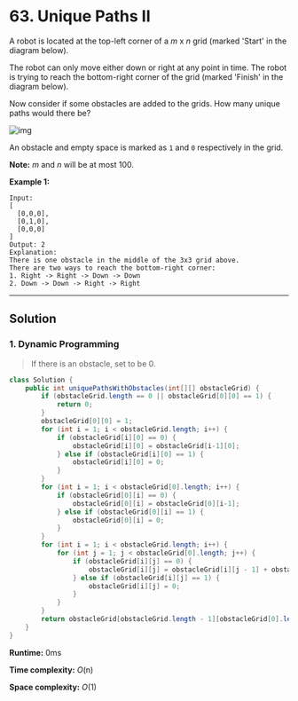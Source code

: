 # 63. Unique Paths II

A robot is located at the top-left corner of a *m* x *n* grid (marked 'Start' in the diagram below).

The robot can only move either down or right at any point in time. The robot is trying to reach the bottom-right corner of the grid (marked 'Finish' in the diagram below).

Now consider if some obstacles are added to the grids. How many unique paths would there be?

![img](https://assets.leetcode.com/uploads/2018/10/22/robot_maze.png)

An obstacle and empty space is marked as `1` and `0` respectively in the grid.

**Note:** *m* and *n* will be at most 100.

**Example 1:**

```
Input:
[
  [0,0,0],
  [0,1,0],
  [0,0,0]
]
Output: 2
Explanation:
There is one obstacle in the middle of the 3x3 grid above.
There are two ways to reach the bottom-right corner:
1. Right -> Right -> Down -> Down
2. Down -> Down -> Right -> Right
```

---

## Solution

### 1. Dynamic Programming

> If there is an obstacle, set to be 0.

```java
class Solution {
    public int uniquePathsWithObstacles(int[][] obstacleGrid) {
        if (obstacleGrid.length == 0 || obstacleGrid[0][0] == 1) {
            return 0;
        }
        obstacleGrid[0][0] = 1;
        for (int i = 1; i < obstacleGrid.length; i++) {
            if (obstacleGrid[i][0] == 0) {
                obstacleGrid[i][0] = obstacleGrid[i-1][0];
            } else if (obstacleGrid[i][0] == 1) {
                obstacleGrid[i][0] = 0;
            }
        }
        for (int i = 1; i < obstacleGrid[0].length; i++) {
            if (obstacleGrid[0][i] == 0) {
                obstacleGrid[0][i] = obstacleGrid[0][i-1];
            } else if (obstacleGrid[0][i] == 1) {
                obstacleGrid[0][i] = 0;
            }
        }
        for (int i = 1; i < obstacleGrid.length; i++) {
            for (int j = 1; j < obstacleGrid[0].length; j++) {
                if (obstacleGrid[i][j] == 0) {
                    obstacleGrid[i][j] = obstacleGrid[i][j - 1] + obstacleGrid[i - 1][j];
                } else if (obstacleGrid[i][j] == 1) {
                    obstacleGrid[i][j] = 0;
                }
            }
        }
        return obstacleGrid[obstacleGrid.length - 1][obstacleGrid[0].length - 1];
    }
}
```

**Runtime:** 0ms

**Time complexity:** *O*(n)

**Space complexity:** *O*(1)